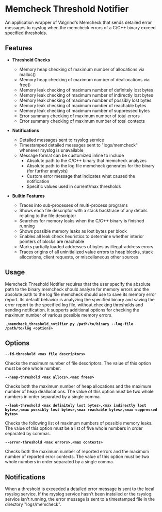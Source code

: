 # Memcheck Threshold Notifier #

An application wrapper of Valgrind's Memcheck that sends detailed error messages to rsyslog when the memcheck errors of a C/C++ binary exceed specified thresholds.

## Features ##

* __Threshold Checks__

  * Memory heap checking of maximum number of allocations via malloc()
  * Memory heap checking of maximum number of deallocations via free()
  * Memory leak checking of maximum number of definitely lost bytes
  * Memory leak checking of maximum number of indirectly lost bytes
  * Memory leak checking of maximum number of possibly lost bytes
  * Memory leak checking of maximum number of reachable bytes
  * Memory leak checking of maximum number of suppressed bytes
  * Error summary checking of maximum number of total errors
  * Error summary checking of maximum number of total contexts 

* __Notifications__

  * Detailed messages sent to rsyslog service
  * Timestamped detailed messages sent to "logs/memcheck" whenever rsyslog is unavailable
  * Message format can be customized inline to include
    * Absolute path to the C/C++ binary that memcheck analyzes
    * Absolute path to the log file memcheck generates for the binary (for further analysis) 
    * Custom error message that indicates what caused the notification
    * Specific values used in current/max thresholds

* __Builtin Features__

  * Traces into sub-processes of multi-process programs
  * Shows each file descriptor with a stack backtrace of any details relating to the file descriptor
  * Searches for memory leaks when the C/C++ binary is finished running
  * Shows possible memory leaks as lost bytes per block
  * Enables all leak check heuristics to determine whether interior pointers of blocks are reachable
  * Marks partially loaded addresses of bytes as illegal-address errors 
  * Traces origins of all uninitialized value errors to heap blocks, stack allocations, client requests, or miscellaneous other sources 

## Usage ##

Memcheck Threshold Notifier requires that the user specify the absolute path to the binary memcheck should analyze for memory errors and the absolute path to the log file memcheck should use to save its memory error report. Its default behavior is analyzing the specified binary and saving the error report to the specified log file, without checking thresholds and sending notification. It supports additional options for checking the maximum number of various possible memory errors. 

__`./memcheck_threshold_notifier.py /path/to/binary --log-file /path/to/log <options>`__

## Options ##

__`--fd-threshold <max file descriptors>`__

Checks the maximum number of file descriptors. The value of this option must be one whole number.


__`--heap-threshold <max allocs>,<max frees>`__

Checks both the maximum number of heap allocations and the maximum number of heap deallocations. The value of this option must be two whole numbers in order separated by a single comma. 


__`--leak-threshold <max definitely lost bytes>,<max indirectly lost bytes>,<max possibly lost bytes>,<max reachable bytes>,<max suppressed bytes>`__

Checks the following list of maximum numbers of possible memory leaks. The value of this option must be a list of five whole numbers in order separated by commas.


__`--error-threshold <max errors>,<max contexts>`__

Checks both the maximum number of reported errors and the maximum number of reported error contexts. The value of this option must be two whole numbers in order separated by a single comma.


## Notifications ##

When a threshold is exceeded a detailed error message is sent to the local rsyslog service. If the rsyslog service hasn't been installed or the rsyslog service isn't running, the error message is sent to a timestamped file in the directory "logs/memcheck".


